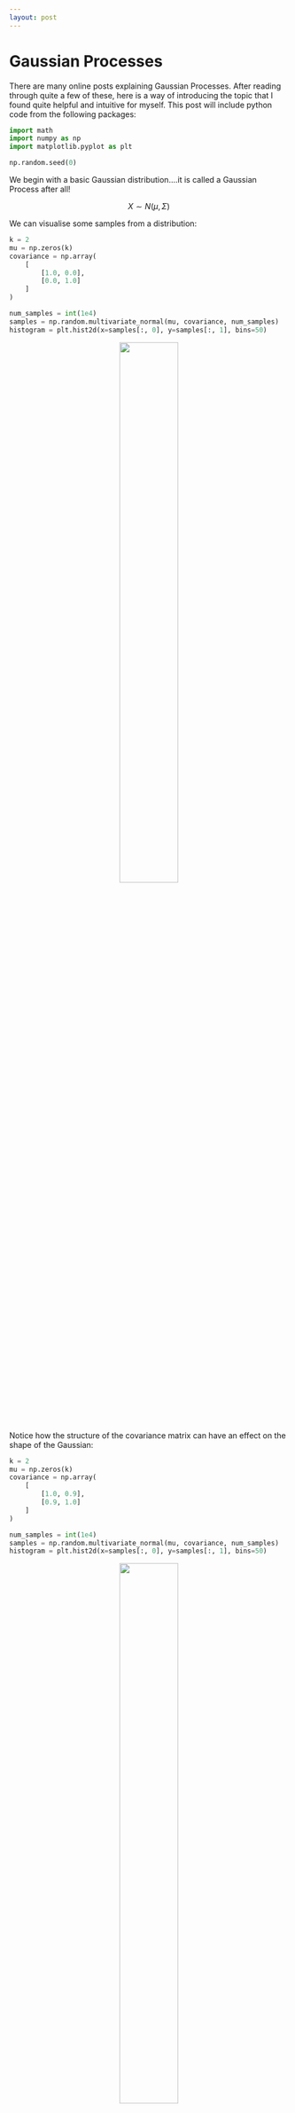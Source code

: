 ```yaml
---
layout: post
---
```


# Gaussian Processes

There are many online posts explaining Gaussian Processes. After reading through quite a few of these, here is a way of introducing the topic that I found quite helpful and intuitive for myself. This post will include python code from the following packages:

```python
import math
import numpy as np
import matplotlib.pyplot as plt

np.random.seed(0)
```

We begin with a basic Gaussian distribution....it is called a Gaussian Process after all! 

$$X \sim N(\mu, \Sigma)$$

We can visualise some samples from a distribution:

```python
k = 2
mu = np.zeros(k)
covariance = np.array(
    [
        [1.0, 0.0],
        [0.0, 1.0]
    ]
)

num_samples = int(1e4)
samples = np.random.multivariate_normal(mu, covariance, num_samples)
histogram = plt.hist2d(x=samples[:, 0], y=samples[:, 1], bins=50)
```

<figure class="image" align="center">
  <img src="gaussian-processes/regular_gaussian.png" width="50%">
</figure>

Notice how the structure of the covariance matrix can have an effect on the shape of the Gaussian:


```python
k = 2
mu = np.zeros(k)
covariance = np.array(
    [
        [1.0, 0.9],
        [0.9, 1.0]
    ]
)

num_samples = int(1e4)
samples = np.random.multivariate_normal(mu, covariance, num_samples)
histogram = plt.hist2d(x=samples[:, 0], y=samples[:, 1], bins=50)
```

<figure class="image" align="center">
  <img src="gaussian-processes/skewed_gaussian.png" width="50%">
</figure>

## Identity Covariance


For high dimensions, we can plot a single sample with the x-axis representing each dimension of the multi-variate Gaussian

```python
k = 100
mu = np.zeros(k)
covariance = np.eye(k)

sample = np.random.multivariate_normal(mu, covariance)
fig = plt.plot(sample.transpose())
```

<figure class="image" align="center">
  <img src="gaussian-processes/identity_covariance_sample.png" width="50%">
</figure>


We can also visualize the covariance matrix:

```python
fig, ax = plt.subplots()
im = ax.imshow(covariance)
```
<figure class="image" align="center">
  <img src="gaussian-processes/identity_covariance_heatmap.png" width="50%">
</figure>



## RBF Kernel


We can define kernel functions, which can be interpreted as a measure of distance between two points


$$\Sigma_{i, j} = \sigma^2 \exp(-\frac{|i-j|^2}{2l^2})$$

```python
def RBF(i, j, sigma, lengthscale):
    return (sigma**2)*np.exp((-(i-j)**2)/2*(lengthscale**2))
```

```python
sigma = 1
lengthscale = 0.1
x = np.arange(-100, 100)
fig = plt.plot(x, [RBF(0, i, sigma, lengthscale) for i in (x)])
```

<figure class="image" align="center">
  <img src="gaussian-processes/rbf_kernel.png" width="50%">
</figure>


### RBF Covariance


Using the kernel function to compute each element in the covariance matrix, we can generate a multi-variate Gaussian which can have desireable properties, such as smooth curves in this case.

```python
k = 40

sigma = 1
lengthscale = 0.1

mu = np.zeros(k)
covariance = np.zeros((k, k))

for i in range(covariance.shape[0]):
    for j in range(covariance.shape[1]):
        covariance[i, j] = RBF(i, j, sigma, lengthscale)
```

```python
samples = np.random.multivariate_normal(mu, covariance, 10)
fig = plt.plot(samples.transpose())
```

<figure class="image" align="center">
  <img src="gaussian-processes/rbf_kernel_samples.png" width="50%">
</figure>


Visualizing the covariance matrix, we can see that dimensions that are "closer" to each other have higher covariance, which is the cause of the smootheness of the curves above.

```python
fig, ax = plt.subplots()
im = ax.imshow(covariance)
```

<figure class="image" align="center">
  <img src="gaussian-processes/rbf_kernel_heatmap.png" width="50%">
</figure>


## Periodic Kernel


Simiarly, we can define a periodic kernel:


$$\Sigma_{i, j} = \sigma^2 \exp(-\frac{2\sin^2(\pi|i-j|/p)}{l^2})$$

```python
def period(i, j, sigma, lengthscale, periodicity):
    return (sigma**2)*np.exp(-(2*(np.sin((math.pi*np.abs(i-j))/periodicity)**2)/(lengthscale**2)))
```

```python
sigma = 1
lengthscale = 0.5
periodicity = 50
x = np.arange(-100, 100)
fig = plt.plot(x, [period(0, i, sigma, lengthscale, periodicity) for i in (x)])
```

<figure class="image" align="center">
  <img src="gaussian-processes/periodic_kernel.png" width="50%">
</figure>


### Periodic Covariance


This allows us to define a function space from which we can sample periodic curves

```python
k = 40

sigma = 0.2
lengthscale = 1
periodicity = 10

mu = np.zeros(k)
covariance = np.zeros((k, k))
for i in range(covariance.shape[0]):
    for j in range(covariance.shape[1]):
        covariance[i, j] = period(i, j, sigma, lengthscale, periodicity)
        
samples = np.random.multivariate_normal(mu, covariance, 2)
fig = plt.plot(samples.transpose())
```

<figure class="image" align="center">
  <img src="gaussian-processes/periodic_kernel_sample.png" width="50%">
</figure>


The structure of the covariance matrix also shows us how we are able to sample such curves. The periodicity is embedded into the covariance relationship

```python
fig, ax = plt.subplots()
im = ax.imshow(covariance)
```

<figure class="image" align="center">
  <img src="gaussian-processes/periodic_kernel_heatmap.png" width="50%">
</figure>


## Linear Kernel


Again, we can do the same for linear functions:


$$\Sigma_{i, j} = \sigma_b^2 + \sigma^2(i-c)(j-c)$$

```python
def linear(i, j, sigma, sigma_b, offset):
    return sigma_b**2+(sigma**2)*(i-offset)*(j-offset)
```

### Periodic Covariance

```python
k = 100

sigma = 2
sigma_b = 0.8
offset = 0

mu = np.zeros(k)
covariance = np.zeros((k, k))
for i in range(covariance.shape[0]):
    for j in range(covariance.shape[1]):
        covariance[i, j] = linear(i-int(k/2), j-int(k/2), sigma, sigma_b, offset)
        
num_samples = 10
samples = np.random.multivariate_normal(mu, covariance, 10)
fig = plt.plot(samples.transpose())
```

<figure class="image" align="center">
  <img src="gaussian-processes/linear_kernel_sample.png" width="50%">
</figure>


```python
fig, ax = plt.subplots()
im = ax.imshow(covariance)
```

<figure class="image" align="center">
  <img src="gaussian-processes/linear_kernel_heatmap.png" width="50%">
</figure>


## Combining Kernels


We can easily combine kernels or "function spaces" by linearly combining them when defining the covariance matrix. Here we use both the linear kernel and periodic kernel to define a function space of curves that are linear with periodic elements.

```python
k = 100
linear_sigma = 0.1
linear_sigma_b = 0.3
linear_offset = 0

period_sigma = 1
period_lengthscale = 0.5
period_periodicity = 20

mu = np.zeros(k)
covariance = np.zeros((k, k))
for i in range(covariance.shape[0]):
    for j in range(covariance.shape[1]):
        covariance[i, j] += linear(i-int(k/2), j-int(k/2), linear_sigma, linear_sigma_b, linear_offset)
        
for i in range(covariance.shape[0]):
    for j in range(covariance.shape[1]):
        covariance[i, j] += period(i, j, period_sigma, period_lengthscale, period_periodicity)
        
samples = np.random.multivariate_normal(mu, covariance, 3)
fig = plt.plot(samples.transpose())
```

<figure class="image" align="center">
  <img src="gaussian-processes/combined_kernel_sample.png" width="50%">
</figure>


Visualizing the covariance matrix, you can see that it looks as if the linear and periodic covariance matricies from before are overlayed ontop of each other.

```python
fig, ax = plt.subplots()
im = ax.imshow(covariance)
```

<figure class="image" align="center">
  <img src="gaussian-processes/combined_kernel_heatmap.png" width="50%">
</figure>

## Conditioning


Because up until now, we've essentially only been working with high dimensional Gaussian distributions, we can "train" them by conditining them on existing data. This collapses the distribution and can provide meaningful predictions for extrapolation and interpolation purposes. We can use the formula for conditioning multi-variate Gaussians:


$$X|Y \sim N(\mu_X+\Sigma_{XY}\Sigma_{YY}^{-1}(Y-\mu_Y), \Sigma_{XX}-\Sigma_{XY}\Sigma_{YY}^{-1}\Sigma_{YX})$$

```python
def condition(kernel_func, kernel_params, X, Y, X_test):
    sig_xx = np.zeros((X_test.shape[0], X_test.shape[0]))
    for i in range(X_test.shape[0]):
        for j in range(X_test.shape[0]):
            sig_xx[i, j] += kernel_func(X_test[i], X_test[j], **kernel_params)
            
    sig_xy = np.zeros((X_test.shape[0], Y.shape[0]))
    for i in range(X_test.shape[0]):
        for j in range(X.shape[0]):
            sig_xy[i, j] += kernel_func(X_test[i], X[j], **kernel_params)
            
    sig_yx = np.zeros((Y.shape[0], X_test.shape[0]))
    for i in range(X.shape[0]):
        for j in range(X_test.shape[0]):
            sig_yx[i, j] += kernel_func(X[i], X_test[j], **kernel_params)
            
    sig_yy = np.zeros((Y.shape[0], Y.shape[0]))
    for i in range(X.shape[0]):
        for j in range(X.shape[0]):
            sig_yy[i, j] += kernel_func(X[i], X[j], **kernel_params)

    mu = np.matmul(np.matmul(sig_xy, np.linalg.inv(sig_yy)), Y)
    covariance = sig_xx-np.matmul(np.matmul(sig_xy, np.linalg.inv(sig_yy)), sig_yx)
    return mu.reshape(-1), covariance
```

```python
kernel_func = RBF
kernel_params = {
    'sigma': 2,
    'lengthscale': 0.2,
}

X = np.array(
    [
        [0, 1, 5, 20, 21]
    ]
).transpose()
Y = np.array(
    [
        [0, 1, 0.5, 0, 1]
    ]
).transpose()

X_test = np.arange(50).reshape(-1, 1)

mu, covariance = condition(
    kernel_func, 
    kernel_params,
    X,
    Y, 
    X_test,
)
samples = np.random.multivariate_normal(mu, covariance, 5)
fig = plt.plot(np.repeat(X_test, 5, axis=1), samples.transpose())
fig = plt.scatter(X, Y)

```

<figure class="image" align="center">
  <img src="gaussian-processes/conditioned_gp_sample.png" width="50%">
</figure>


Providing a few data points to condition on, we can see that when sampling from the new posterior distribution, the curves will always pass through the given data points. This conditioning process essentially "trains" the model to take known data into account when making predictions. Hyperparameter tuning is also employed to further fine tune the model to accurately represent the behaviour of the signal and optimize the uncertainty surrounding unknown data points.
